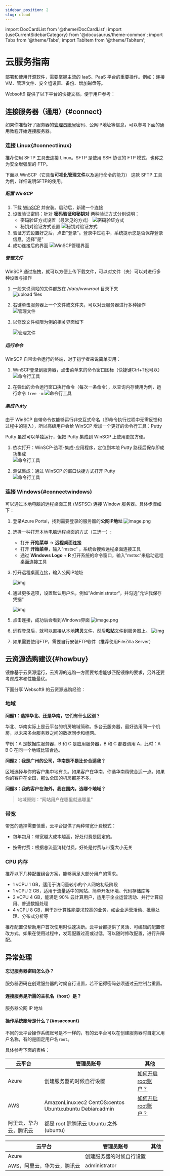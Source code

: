 ```yaml
---
sidebar_position: 2
slug: cloud
---
```


import DocCardList from '@theme/DocCardList';
import {useCurrentSidebarCategory} from '@docusaurus/theme-common';
import Tabs from '@theme/Tabs';
import TabItem from '@theme/TabItem';

# 云服务指南

部署和使用开源软件，需要掌握主流的 IaaS、PaaS 平台的重要操作。例如：连接VM、管理文件、安全组设置、备份、增加磁盘等。 

Websoft9 提供了以下平台的快捷文档，便于用户参考：  

<DocCardList items={useCurrentSidebarCategory().items}/>

## 连接服务器（通用）{#connect}

如果你准备好了服务器的[管理员账号](#osaccount)密码、公网IP地址等信息，可以参考下面的通用教程开始连接服务器。

### 连接 Linux{#connectlinux}

推荐使用 SFTP 工具去连接 Linux。SFTP 是使用 SSH 协议的 FTP 模式，也称之为安全增强型的 FTP。

下面以 WinSCP（它具备**可视化管理文件**以及运行命令的能力） 这款 SFTP 工具为例，详细说明SFTP的使用。

##### 配置 WinSCP

1. 下载 [WinSCP](https://winscp.net/) 并安装。启动后，新建一个连接
2. 设置验证密码：针对 **密码验证和秘钥对** 两种验证方式分别说明：
   - 密码验证方式设置（最常见的方式）
     ![密码验证方式](http://libs.websoft9.com/Websoft9/DocsPicture/zh/winscp/winscp-newsite.png)
   - 秘钥对验证方式设置
     ![秘钥对验证方式](http://libs.websoft9.com/Websoft9/DocsPicture/zh/winscp/winscp-secrets-websoft9.png)
3. 验证方式设置好之后，点击"登录"。登录中过程中，系统提示您是否保存登录信息，选择"是"
4. 成功连接后的界面
   ![WinSCP管理界面](http://libs.websoft9.com/Websoft9/DocsPicture/zh/winscp/websoft9-winscp-success.png)

##### 管理文件

WinSCP 通过拖拽，就可以方便上传下载文件，可以对文件（夹）可以对进行多种设置与操作

1. 一般来说网站的文件都放在 */data/wwwroot* 目录下夹  
   ![upload files](http://libs.websoft9.com/Websoft9/DocsPicture/en/winscp/winscp-dragfile-websoft9.png)

2. 右键单击服务器上一个文件或文件夹，可以对云服务器进行多种操作  
   ![管理文件](http://libs.websoft9.com/Websoft9/DocsPicture/zh/winscp/websoft9-winscp-youjian.png)

3. 以修改文件权限为例的相关界面如下  

   ![管理文件](http://libs.websoft9.com/Websoft9/DocsPicture/zh/winscp/websoft9-winscp-quanxian.png)

##### 运行命令

WinSCP 自带命令运行的终端，对于初学者来说简单实用：  

1. WinSCP登录到服务器，点击菜单来的命令窗口图标（快捷键Ctrl+T也可以）
   ![命令行工具](http://libs.websoft9.com/Websoft9/DocsPicture/zh/winscp/winscp-ucmd-websoft9.png)

2. 在弹出的命令运行窗口执行命令（每次一条命令），以查询内存使用为例，运行命令 `free -m`
   ![命令行工具](http://libs.websoft9.com/Websoft9/DocsPicture/zh/winscp/wincp-showmemory-websoft9.png)

##### 集成 Putty

由于 WinSCP 自带命令仅能够运行非交互式命名（即命令执行过程中无需反馈和过程中的输入），所以高级用户会给  WinSCP 增加一个更好的命令行工具：Putty

Putty 虽然可以单独运行，但把 Putty 集成到 WinSCP 上使用更加方便。  

1. 依次打开：WinSCP-选项-集成-应用程序，定位到本地 Putty 路径后保存即成功集成  
   ![命令行工具](http://libs.websoft9.com/Websoft9/DocsPicture/zh/winscp/websoft9-winscp-putty.png)

2. 测试集成：通过 WinSCP 的窗口快捷方式打开 Putty  
   ![命令行工具](http://libs.websoft9.com/Websoft9/DocsPicture/zh/WinSCP/websoft9-WinSCP-puttyopen.png)

### 连接 Windows{#connectwindows}

可以通过本地电脑的远程桌面工具 (MSTSC) 连接 Window 服务器。具体步骤如下：

1. 登录Azure Portal，找到需要登录的服务器的**公网IP地址**
   ![image.png](https://libs.websoft9.com/Websoft9/DocsPicture/zh/azure/azure-publicip-websoft9.png)

2. 选择一种打开本地电脑远程桌面的方式（三选一）:

   - 打开 **开始菜单** -> **远程桌面连接**
   - 打开 **开始菜单**，输入”mstsc“ ，系统会搜索远程桌面连接工具
   - 通过 **Windows Logo** + **R** 打开系统的命令窗口，输入”mstsc“来启动远程桌面连接工具

3. 打开远程桌面连接，输入公网IP地址

   ![img](http://libs.websoft9.com/Websoft9/DocsPicture/zh/windows/windows-remote.png)

4. 通过更多选项，设置默认用户名，例如”Administrator“，并勾选”允许我保存凭据“

   ![img](http://libs.websoft9.com/Websoft9/DocsPicture/zh/windows/windows-remote-login.png)

5. 点击连接，成功后会看到Windows界面
   ![image.png](http://libs.websoft9.com/Websoft9/DocsPicture/en/azure/azure-windows2019desktop-websoft9.png)

6. 远程登录后，就可以直接从本地**拷贝**文件，然后**粘贴**文件到服务器上。
   ![img](https://libs.websoft9.com/Websoft9/DocsPicture/en/azure/azure-copyfilewin-websoft9.png)

7. 如果需要使用FTP，需要自行安装FTP软件（推荐使用FileZilla Server）


## 云资源选购建议{#howbuy}

镜像基于云资源运行，云资源的选购一方面要考虑能够匹配镜像的要求，另外还要考虑成本和性能最优。

下面分享 Websoft9 的云资源选购经验：  

### 地域

**问题1：选择华北、还是华南，它们有什么区别？**

华北、华南实际上是云平台的机房地域简称。多台云服务器，最好选用同一个机房，以未来多台服务器之间的数据同步和组网。

举例：A 是数据库服务器，B 和 C 是应用服务器，B 和 C 都要调用 A，此时：A B C 在同一个地域比较合适。  

**问题2：我是广州的公司，华南是不是比价合适我？**

区域选择与你的客户集中地有关。如果客户在华南，你选华南稍微合适一点。如果你的客户在全国，那么全国的机房都差不多。

**问题3：我的客户在海外，我在国内，选哪个地域？**

> 地域原则：“网站用户在哪里就选哪里”

### 带宽

带宽的选择需要慎重，云平台提供了两种带宽计费模式：  

* 包年包月：带宽越大成本越高，好处付费是固定的。  

* 按需付费：根据总流量消耗付费，好处是付费与带宽大小无关

### CPU 内存

推荐以下几种配置组合方案，能够满足大部分用户的需求。

*   1 vCPU 1 GB，适用于访问量较小的个人网站初级阶段
*   1 vCPU 2 GB，适用于流量适中的网站、简单开发环境、代码存储库等
*   2 vCPU 4 GB，能满足 90% 云计算用户，适用于企业运营活动、并行计算应用、普通数据处理
*   4 vCPU 8 GB，用于对计算性能要求较高的业务，如企业运营活动、批量处理、分布式分析等

推荐配置仅帮助用户首次使用时快速决断。云平台都提供了灵活、可编辑的配置修改方式。如果在使用过程中，发现配置过高或过低，可以随时修改配置，进行升降配。  

## 异常处理

#### 忘记服务器密码怎么办？

服务器密码在创建服务器的时候自行设置，若不记得密码必须通过云控制台重置。

#### 连接服务是所需的主机名（host）是？

服务器公网 IP 地址

#### 操作系统账号是什么？{#osaccount}

不同的云平台操作系统账号是不一样的，有的云平台可以在创建服务器时自定义用户名称，有的是固定用户名`root`。

具体参考下面的表格：  

<Tabs>
  <TabItem value="linuxaccount" label="Linux" default>

   |  云平台   |  管理员账号   | 其他|
   | --- | --- | --- |
   |  Azure   |  创建服务器的时候自行设置   | [如何开启root账户？](../azure#enableroot) |
   |  AWS   |  AmazonLinux:ec2  CentOS:centos  Ubuntu:ubuntu  Debian:admin   | [如何开启root账户？](../aws#enableroot)|
   |  阿里云，华为云，腾讯云   |  都是 root 除腾讯云 Ubuntu 之外(ubuntu)  | |

  </TabItem>
  <TabItem value="windowsaccount" label="Windows">

   |  云平台   |  管理员账号   | 其他|
   | --- | --- | --- |
   |  Azure   |  创建服务器的时候自行设置   |  |
   |  AWS，阿里云，华为云，腾讯云   |   administrator    | |

  </TabItem>
</Tabs>
